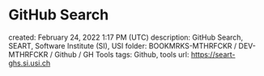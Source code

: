 # GitHub Search

created: February 24, 2022 1:17 PM (UTC)
description: GitHub Search, SEART, Software Institute (SI), USI
folder: BOOKMRKS-MTHRFCKR / DEV-MTHRFCKR / Github / GH Tools
tags: Github, tools
url: https://seart-ghs.si.usi.ch